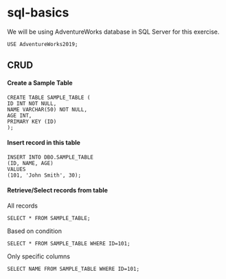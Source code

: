 # sql-basics

We will be using AdventureWorks database in SQL Server for this exercise.

```
USE AdventureWorks2019;
```

## CRUD

#### Create a Sample Table

```
CREATE TABLE SAMPLE_TABLE (
ID INT NOT NULL,
NAME VARCHAR(50) NOT NULL,
AGE INT,
PRIMARY KEY (ID)
);
```

#### Insert record in this table

```
INSERT INTO DBO.SAMPLE_TABLE 
(ID, NAME, AGE) 
VALUES 
(101, 'John Smith', 30);
```

#### Retrieve/Select records from table

All records

```
SELECT * FROM SAMPLE_TABLE;
```

Based on condition

```
SELECT * FROM SAMPLE_TABLE WHERE ID=101;
```

Only specific columns

```
SELECT NAME FROM SAMPLE_TABLE WHERE ID=101;
```
